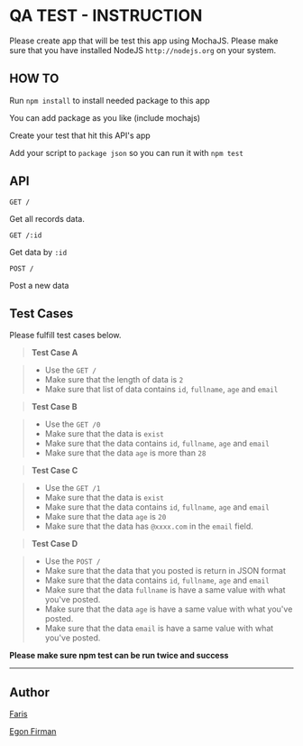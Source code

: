 QA TEST - INSTRUCTION
===================

Please create app that will be test this app using MochaJS. Please make sure that you have installed NodeJS `http://nodejs.org` on your system.

HOW TO
-------------------

Run `npm install` to install needed package to this app

You can add package as you like (include mochajs)

Create your test that hit this API's app

Add your script to `package json` so you can run it with ` npm test `

API 
-------------------

`GET /`

Get all records data.

`GET /:id`

Get data by `:id`

`POST /`

Post a new data 

Test Cases
-------------------

Please fulfill test cases below.

> **Test Case A**

> - Use the `GET /`
> - Make sure that the length of data is `2`
> - Make sure that list of data contains `id`, `fullname`, `age` and `email`

> **Test Case B**

> - Use the `GET /0`
> - Make sure that the data is `exist`
> - Make sure that the data contains `id`, `fullname`, `age` and `email`
> - Make sure that the data `age` is more than `28`

> **Test Case C**

> - Use the `GET /1`
> - Make sure that the data is `exist`
> - Make sure that the data contains `id`, `fullname`, `age` and `email`
> - Make sure that the data `age` is `20`
> - Make sure that the data has `@xxxx.com` in the `email` field.

> **Test Case D**

> - Use the `POST /`
> - Make sure that the data that you posted is return in JSON format
> - Make sure that the data contains `id`, `fullname`, `age` and `email`
> - Make sure that the data `fullname` is have a same value with what you've posted.
> - Make sure that the data `age` is have a same value with what you've posted.
> - Make sure that the data `email` is have a same value with what you've posted.

**Please make sure npm test can be run twice and success**

----------

Author
---------

[Faris](faris@amartha.com)

[Egon Firman](egon.firman@amartha.com)
